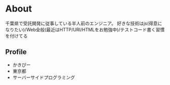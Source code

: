 # About
千葉県で受託開発に従事している半人前のエンジニア。
好きな技術はjs(得意になりたい)/Web全般(最近はHTTP/URI/HTMLをお勉強中)/テストコード書く習慣を付けてる

## Profile
- かきぴー
- 東京都
- サーバーサイドプログラミング

